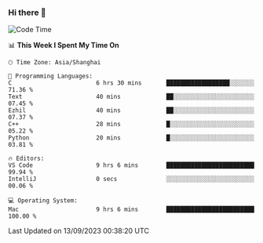 ### Hi there 👋


<!--START_SECTION:waka-->
![Code Time](http://img.shields.io/badge/Code%20Time-1%2C179%20hrs%2022%20mins-blue)

📊 **This Week I Spent My Time On** 

```text
🕑︎ Time Zone: Asia/Shanghai

💬 Programming Languages: 
C                        6 hrs 30 mins       ██████████████████░░░░░░░   71.36 % 
Text                     40 mins             ██░░░░░░░░░░░░░░░░░░░░░░░   07.45 % 
Ezhil                    40 mins             ██░░░░░░░░░░░░░░░░░░░░░░░   07.37 % 
C++                      28 mins             █░░░░░░░░░░░░░░░░░░░░░░░░   05.22 % 
Python                   20 mins             █░░░░░░░░░░░░░░░░░░░░░░░░   03.81 % 

🔥 Editors: 
VS Code                  9 hrs 6 mins        █████████████████████████   99.94 % 
IntelliJ                 0 secs              ░░░░░░░░░░░░░░░░░░░░░░░░░   00.06 % 

💻 Operating System: 
Mac                      9 hrs 6 mins        █████████████████████████   100.00 % 
```


 Last Updated on 13/09/2023 00:38:20 UTC
<!--END_SECTION:waka-->

<!--
**SillyPasty/SillyPasty** is a ✨ _special_ ✨ repository because its `README.md` (this file) appears on your GitHub profile.

Here are some ideas to get you started:

- 🔭 I’m currently working on ...
- 🌱 I’m currently learning ...
- 👯 I’m looking to collaborate on ...
- 🤔 I’m looking for help with ...
- 💬 Ask me about ...
- 📫 How to reach me: ...
- 😄 Pronouns: ...
- ⚡ Fun fact: ...
-->


